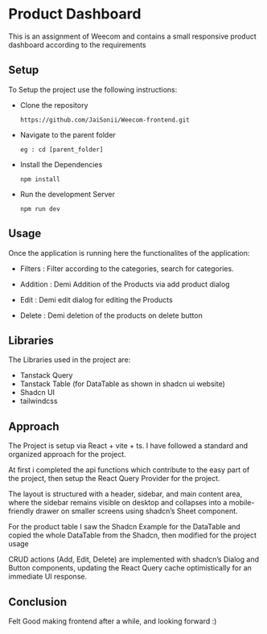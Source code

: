 
# Product Dashboard

This is an assignment of Weecom and contains a small responsive product dashboard according to the requirements




## Setup

To Setup the project use the following instructions:

- Clone the repository
    ```
    https://github.com/JaiSonii/Weecom-frontend.git
    ```
- Navigate to the parent folder
    ```
    eg : cd [parent_folder]
    ```
- Install the Dependencies
    ```
    npm install
    ```
- Run the development Server
    ```
    npm run dev
    ```


## Usage

Once the application is running here the functionalites of the application:

- Filters : Filter according to the categories, search for categories.

- Addition : Demi Addition of the Products via add product dialog

- Edit : Demi edit dialog for editing the Products

- Delete : Demi deletion of the products on delete button


## Libraries

The Libraries used in the project are:

- Tanstack Query
- Tanstack Table (for DataTable as shown in shadcn ui website)
- Shadcn UI
- tailwindcss

## Approach

The Project is setup via React + vite + ts. I have followed a standard and organized approach for the project.

At first i completed the api functions which contribute to the easy part of the project, then setup the React Query Provider for the project.

The layout is structured with a header, sidebar, and main content area, where the sidebar remains visible on desktop and collapses into a mobile-friendly drawer on smaller screens using shadcn’s Sheet component.

For the product table I saw the Shadcn Example for the DataTable and copied the whole DataTable from the Shadcn, then modified for the project usage

CRUD actions (Add, Edit, Delete) are implemented with shadcn’s Dialog and Button components, updating the React Query cache optimistically for an immediate UI response.

## Conclusion

Felt Good making frontend after a while, and looking forward :)